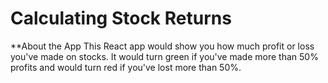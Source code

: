 # Calculating Stock Returns

**About the App
This React app would show you how much profit or loss you've made on stocks. It would turn green if you've made more than 50% profits and would turn red if you've lost more than 50%. 
